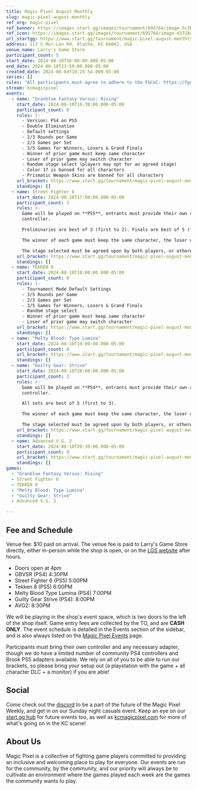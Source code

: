 ```yaml
---
title: Magic Pixel August Monthly
slug: magic-pixel-august-monthly
ref_org: magic-pixel
ref_banner: https://images.start.gg/images/tournament/695764/image-5c3b148cc9696459db10db25641ed218.png?ehk=D6RvuzAK5X%2FPwRYu53PEjfomaW9YgGRMwjRBwWlSc%2BE%3D&ehkOptimized=bS3znxJk2832c8R6OHkSFyPTtTUzUDWsv6vp8EoiCcg%3D
ref_icon: https://images.start.gg/images/tournament/695764/image-d3718e4b252ad1657bc04079c5e5ad58.png?ehk=7eqURc%2F9Ydk8Ek6jscscscO3U82L23Mm%2BgEEXEOjtaU%3D&ehkOptimized=tLqb7NjY9j0rkjfus8s3O82lpgWVyiR8dxVmjrcje%2BY%3D
url_startgg: https://www.start.gg/tournament/magic-pixel-august-monthly
address: 113 S Mur-Len Rd, Olathe, KS 66062, USA
venue_name: Larry's Game Store
participant_count: 5
start_date: 2024-08-10T16:00:00.000-05:00
end_date: 2024-08-10T23:59:00.000-05:00
created_date: 2024-08-04T19:25:54.000-05:00
series: []
rules: "All participants must agree to adhere to the FGCoC: https://fgcoc.com/"
stream: kcmagicpixel
events:
  - name: "Granblue Fantasy Versus: Rising"
    start_date: 2024-08-10T16:30:00.000-05:00
    participant_count: 0
    rules: |-
      - Version: PS4 on PS5
      - Double Elimination
      - Default settings
      - 2/3 Rounds per Game
      - 2/3 Games per Set
      - 3/5 Games for Winners, Losers & Grand Finals
      - Winner of prior game must keep same character
      - Loser of prior game may switch character
      - Random stage select (players may opt for an agreed stage)
      - Color 17 is banned for all characters
      - Prismatic Weapon Skins are banned for all characters
    url_bracket: https://www.start.gg/tournament/magic-pixel-august-monthly/events/granblue-fantasy-versus-rising/brackets/1728123/2567105
    standings: []
  - name: Street Fighter 6
    start_date: 2024-08-10T17:00:00.000-05:00
    participant_count: 3
    rules: >-
      Game will be played on **PS5**, entrants must provide their own compatible
      controller.  

      Preliminaries are best of 3 (first to 2). Finals are best of 5 (first to 3).  

      The winner of each game must keep the same character, the loser of that game may switch characters.  

      The stage selected must be agreed upon by both players, or otherwise selected at random.
    url_bracket: https://www.start.gg/tournament/magic-pixel-august-monthly/events/street-fighter-6/brackets/1728121/2567103
    standings: []
  - name: TEKKEN 8
    start_date: 2024-08-10T18:00:00.000-05:00
    participant_count: 0
    rules: |-
      - Tournament Mode Default Settings
      - 3/5 Rounds per Game
      - 2/3 Games per Set
      - 3/5 Games for Winners, Losers & Grand Finals
      - Random stage select
      - Winner of prior game must keep same character
      - Loser of prior game may switch character
    url_bracket: https://www.start.gg/tournament/magic-pixel-august-monthly/events/tekken-8/brackets/1728124/2567106
    standings: []
  - name: "Melty Blood: Type Lumina"
    start_date: 2024-08-10T19:00:00.000-05:00
    participant_count: 0
    url_bracket: https://www.start.gg/tournament/magic-pixel-august-monthly/events/melty-blood-type-lumina/brackets/1728126/2567115
    standings: []
  - name: "Guilty Gear: Strive"
    start_date: 2024-08-10T20:00:00.000-05:00
    participant_count: 3
    rules: >-
      Game will be played on **PS4**, entrants must provide their own compatible
      controller.  

      All sets are best of 5 (first to 3).  

      The winner of each game must keep the same character, the loser of that game may switch characters.  

      The stage selected must be agreed upon by both players, or otherwise selected at random.
    url_bracket: https://www.start.gg/tournament/magic-pixel-august-monthly/events/guilty-gear-strive/brackets/1728120/2567102
    standings: []
  - name: Advanced V.G. 2
    start_date: 2024-08-10T20:30:00.000-05:00
    participant_count: 0
    url_bracket: https://www.start.gg/tournament/magic-pixel-august-monthly/events/avg2/brackets/1729122/2568342
    standings: []
games:
  - "Granblue Fantasy Versus: Rising"
  - Street Fighter 6
  - TEKKEN 8
  - "Melty Blood: Type Lumina"
  - "Guilty Gear: Strive"
  - Advanced V.G. 2

---
```


## Fee and Schedule

Venue fee: $10 paid on arrival. The venue fee is paid to Larry's Game Store directly, either in-person while the shop is open, or on the [LGS website](https://www.larrysgamestore.com/products/kc-magic-pixel-5) after hours. 

* Doors open at 4pm
* GBVSR (PS4) 4:30PM
* Street Fighter 6 (PS5) 5:00PM
* Tekken 8 (PS5) 6:00PM
* Melty Blood Type Lumina (PS4) 7:00PM
* Guilty Gear Strive (PS4): 8:00PM
* AVG2: 8:30PM


We will be playing in the shop's event space, which is two doors to the left of the shop itself. Game entry fees are collected by the TO, and are **CASH ONLY**. The event schedule is detailed in the Events section of the sidebar, and is also always listed on the [Magic Pixel Events](https://kcmagicpixel.com/events/) page.

Participants must bring their own controller and any necessary adapter, though we do have a limited number of community PS4 controllers and Brook PS5 adapters available. We rely on all of you to be able to run our brackets, so please bring your setup out (a playstation with the game + all character DLC + a monitor) if you are able!  

## Social

Come check out the [discord](https://discord.gg/jkmn6CVrrQ) to be a part of the future of the Magic Pixel Weekly, and get in on our Sunday night casuals event. Keep an eye on our [start.gg hub](https://www.start.gg/hub/magic-pixel) for future events too, as well as [kcmagicpixel.com](https://kcmagicpixel.com) for more of what's going on in the KC scene!

## About Us

Magic Pixel is a collective of fighting game players committed to providing an inclusive and welcoming place to play for everyone. Our events are run for the community, by the community, and our priority will always be to cultivate an environment where the games played each week are the games the community wants to play.
  